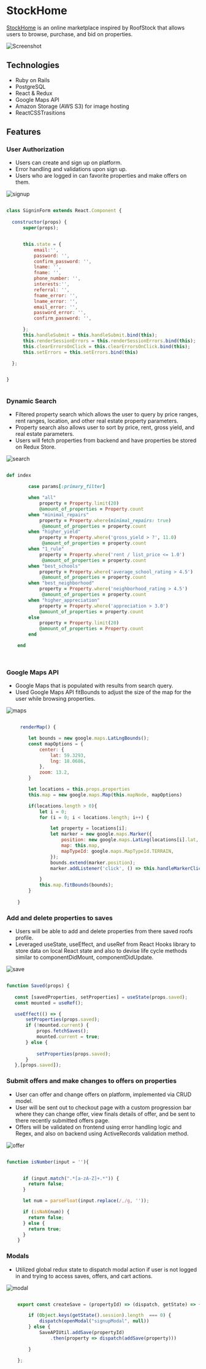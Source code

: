 # StockHome 

[StockHome](https://stockhome-app.herokuapp.com/#/) is an online marketplace inspired by RoofStock that allows users to browse, purchase, and bid on properties. 

![Screenshot](https://s3.amazonaws.com/poly-screenshots.angel.co/Project/b8/1137052/c0cc2fc12f41ec633b4fc8578ca8afee-original.png)

## Technologies

* Ruby on Rails
* PostgreSQL
* React & Redux
* Google Maps API
* Amazon Storage (AWS S3) for image hosting
* ReactCSSTrasitions


## Features

### User Authorization
* Users can create and sign up on platform.
* Error handling and validations upon sign up.
* Users who are logged in can favorite properties and make offers on them.


 ![signup](/app/assets/images/signup.gif)

  ```javascript

  class SigninForm extends React.Component {
    
    constructor(props) {
        super(props);


        this.state = {
            email:'',
            password: '',
            confirm_password: '',
            lname: '',
            fname: '',
            phone_number: '',
            interests:'',
            referral: '',
            fname_error: '',
            lname_error: '',
            email_error: '',
            password_error: '',
            confirm_password: '',

        };
        this.handleSubmit = this.handleSubmit.bind(this);
        this.renderSessionErrors = this.renderSessionErrors.bind(this);
        this.clearErrorsOnClick = this.clearErrorsOnClick.bind(this);
        this.setErrors = this.setErrors.bind(this)

    };


  }
    
  ```


### Dynamic Search
* Filtered property search which allows the user to query by price ranges, rent ranges, location, and other real estate property parameters.
* Property search also allows user to sort by price, rent, gross yield, and real estate parameters.
* Users will fetch properties from backend and have properties be stored on Redux Store.


![search](/app/assets/images/search.gif)


```ruby

def index

        case params[:primary_filter]

        when "all"
            property = Property.limit(20)
            @amount_of_properties = Property.count
        when "minimal_repairs"
            property = Property.where(minimal_repairs: true)
             @amount_of_properties = property.count
        when "higher_yield"
            property = Property.where('gross_yield > ?', 11.0)
             @amount_of_properties = property.count
        when "1_rule" 
            property = Property.where('rent / list_price <= 1.0')
             @amount_of_properties = property.count
        when "best_schools"
            property = Property.where('average_school_rating > 4.5')
             @amount_of_properties = property.count
        when "best_neighborhood"
            property = Property.where('neighborhood_rating > 4.5')
             @amount_of_properties = property.count
        when "higher_appreciation"
            property = Property.where('appreciation > 3.0')
            @amount_of_properties = property.count
        else
            property = Property.limit(20)
            @amount_of_properties = Property.count
        end

    end

    
  ```



### Google Maps API
*  Google Maps that is populated with results from search query.
* Used Google Maps API fitBounds to adjust the size of the map for the user while browsing properties.

![maps](/app/assets/images/maps.gif)


```javascript

     renderMap() {

        let bounds = new google.maps.LatLngBounds();
        const mapOptions = {
            center: {
                lat: 59.3293,
                lng: 18.0686, 
            },
            zoom: 13.2,
        }

        let locations = this.props.properties
        this.map = new google.maps.Map(this.mapNode, mapOptions)

        if(locations.length > 0){
            let i = 0;
            for (i = 0; i < locations.length; i++) {

                let property = locations[i];
                let marker = new google.maps.Marker({
                    position: new google.maps.LatLng(locations[i].lat, locations[i].lng),
                    map: this.map,
                    mapTypeId: google.maps.MapTypeId.TERRAIN,
                });
                bounds.extend(marker.position);
                marker.addListener('click', () => this.handleMarkerClick(property))

            }
            this.map.fitBounds(bounds);
        }
       
    }


```


### Add and delete properties to saves
 * Users will be able to add and delete properties from there saved roofs profile.
 * Leveraged useState, useEffect, and useRef from React Hooks library to store data on local React state and also to devise life cycle methods similar to componentDidMount, componentDidUpdate.
 

 ![save](/app/assets/images/saved.gif)

 ```javascript

 function Saved(props) {
    
    const [savedProperties, setProperties] = useState(props.saved);
    const mounted = useRef();

    useEffect(() => {
        setProperties(props.saved);
        if (!mounted.current) {
            props.fetchSaves();
            mounted.current = true;
        } else {
             
            setProperties(props.saved);
        }
    },[props.saved]);


 ```

### Submit offers and make changes to offers on properties
*  User can offer and change offers on platform, implemented via CRUD model.
*  User will be sent out to checkout page with a custom progression bar where they can change offer, view finals details of offer, and be sent to there recently submitted offers page.
* Offers will be validated on frontend using error handling logic and Regex, and also on backend using ActiveRecords validation method.


![offer](/app/assets/images/offer.gif)

```javascript

function isNumber(input = ''){


      if (input.match(".*[a-zA-Z]+.*")) {
        return false;
      }

      let num = parseFloat(input.replace(/,/g, ''));

      if (isNaN(num)) {
        return false;
      } else {
        return true;
      }
    }
```


### Modals
* Utilized global redux state to dispatch modal action if user is not logged in and trying to access saves, offers, and cart actions.


![modal](/app/assets/images/modal.gif)


```javascript

    export const createSave = (propertyId) => (dispatch, getState) => {

        if (Object.keys(getState().session).length  === 0) {
            dispatch(openModal("signupModal", null))
        } else {
            SaveAPIUtil.addSave(propertyId)
                .then(property => dispatch(addSave(property)))

        }

    };

```






